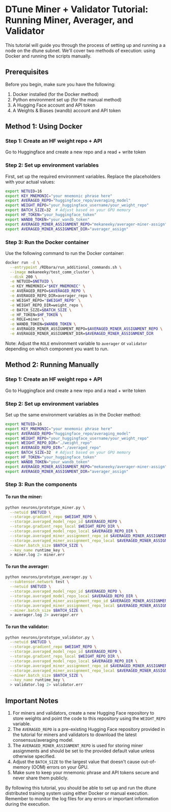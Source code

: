 # DTune Miner + Validator Tutorial: Running Miner, Averager, and Validator

This tutorial will guide you through the process of setting up and running a a node on the dtune subnet. We'll cover two methods of execution: using Docker and running the scripts manually.

## Prerequisites

Before you begin, make sure you have the following:

1. Docker installed (for the Docker method)
2. Python environment set up (for the manual method)
3. A Hugging Face account and API token
4. A Weights & Biases (wandb) account and API token

## Method 1: Using Docker

### Step 1: Create an HF weight repo + API

Go to Huggingface and create a new repo and a read + write token

### Step 2: Set up environment variables

First, set up the required environment variables. Replace the placeholders with your actual values:

```bash
export NETUID=16
export KEY_MNEMONIC="your mnemonic phrase here"
export AVERAGED_REPO="huggingface_repo/averaging_model"
export WEIGHT_REPO="your_huggingface_username/your_weight_repo"
export BATCH_SIZE=32  # Adjust based on your GPU memory
export HF_TOKEN="your_huggingface_token"
export WANDB_TOKEN="your_wandb_token"
export AVERAGED_MINER_ASSIGNMENT_REPO="mekaneeky/averager-miner-assign"
export AVERAGED_MINER_ASSIGNMENT_DIR="averager_assign"
```

### Step 3: Run the Docker container

Use the following command to run the Docker container:

```bash
docker run -d \
  --entrypoint /RDbara/run_additional_commands.sh \
  --image mekaneeky/test_comm_cluster \
  --disk 200 \
  -e NETUID=$NETUID \
  -e KEY_MNEMONIC="$KEY_MNEMONIC" \
  -e AVERAGED_REPO=$AVERAGED_REPO \
  -e AVERAGED_REPO_DIR=averager_repo \
  -e WEIGHT_REPO="$WEIGHT_REPO" \
  -e WEIGHT_REPO_DIR=weight_repo \
  -e BATCH_SIZE=$BATCH_SIZE \
  -e HF_TOKEN=$HF_TOKEN \
  -e ROLE=miner \
  -e WANDB_TOKEN=$WANDB_TOKEN \
  -e AVERAGED_MINER_ASSIGNMENT_REPO=$AVERAGED_MINER_ASSIGNMENT_REPO \
  -e AVERAGED_MINER_ASSIGNMENT_DIR=$AVERAGED_MINER_ASSIGNMENT_DIR
```

Note: Adjust the `ROLE` environment variable to `averager` or `validator` depending on which component you want to run.

## Method 2: Running Manually

### Step 1: Create an HF weight repo + API

Go to Huggingface and create a new repo and a read + write token

### Step 2: Set up environment variables

Set up the same environment variables as in the Docker method:

```bash
export NETUID=16
export KEY_MNEMONIC="your mnemonic phrase here"
export AVERAGED_REPO="huggingface_repo/averaging_model"
export WEIGHT_REPO="your_huggingface_username/your_weight_repo"
export WEIGHT_REPO_DIR="./weight_repo"
export AVERAGED_REPO_DIR="./averaged_repo"
export BATCH_SIZE=32  # Adjust based on your GPU memory
export HF_TOKEN="your_huggingface_token"
export WANDB_TOKEN="your_wandb_token"
export AVERAGED_MINER_ASSIGNMENT_REPO="mekaneeky/averager-miner-assign"
export AVERAGED_MINER_ASSIGNMENT_DIR="averager_assign"
```

### Step 3: Run the components

#### To run the miner:

```bash
python neurons/prototype_miner.py \
  --netuid $NETUID \
  --storage.gradient_repo $WEIGHT_REPO \
  --storage.averaged_model_repo_id $AVERAGED_REPO \
  --storage.gradient_repo_local $WEIGHT_REPO_DIR \
  --storage.averaged_model_repo_local $AVERAGED_REPO_DIR \
  --storage.averaged_miner_assignment_repo_id $AVERAGED_MINER_ASSIGNMENT_REPO \
  --storage.averaged_miner_assignment_repo_local $AVERAGED_MINER_ASSIGNMENT_DIR \
  --miner.batch_size $BATCH_SIZE \
  --key_name runtime_key \
  > miner.log 2> miner.err
```

#### To run the averager:

```bash
python neurons/prototype_averager.py \
  --subtensor.network test \
  --netuid $NETUID \
  --storage.averaged_model_repo_id $AVERAGED_REPO \
  --storage.averaged_model_repo_local $AVERAGED_REPO_DIR \
  --storage.averaged_miner_assignment_repo_id $AVERAGED_MINER_ASSIGNMENT_REPO \
  --storage.averaged_miner_assignment_repo_local $AVERAGED_MINER_ASSIGNMENT_DIR \
  --miner.batch_size $BATCH_SIZE \
  > averager.log 2> averager.err
```

#### To run the validator:

```bash
python neurons/prototype_validator.py \
  --netuid $NETUID \
  --storage.gradient_repo $WEIGHT_REPO \
  --storage.averaged_model_repo_id $AVERAGED_REPO \
  --storage.gradient_repo_local $WEIGHT_REPO_DIR \
  --storage.averaged_model_repo_local $AVERAGED_REPO_DIR \
  --storage.averaged_miner_assignment_repo_id $AVERAGED_MINER_ASSIGNMENT_REPO \
  --storage.averaged_miner_assignment_repo_local $AVERAGED_MINER_ASSIGNMENT_DIR \
  --miner.batch_size $BATCH_SIZE \
  --key_name runtime_key \
  > validator.log 2> validator.err
```

## Important Notes

1. For miners and validators, create a new Hugging Face repository to store weights and point the code to this repository using the `WEIGHT_REPO` variable.
2. The `AVERAGED_REPO` is a pre-existing Hugging Face repository provided in the tutorial for miners and validators to download the latest consensus/averaging model. 
3. The `AVERAGED_MINER_ASSIGNMENT_REPO` is used for storing miner assignments and should be set to the provided default value unless otherwise specified. 
4. Adjust the `BATCH_SIZE` to the largest value that doesn't cause out-of-memory (OOM) errors on your GPU.
5. Make sure to keep your mnemonic phrase and API tokens secure and never share them publicly.

By following this tutorial, you should be able to set up and run the dtune distributed training system using either Docker or manual execution. Remember to monitor the log files for any errors or important information during the execution.
